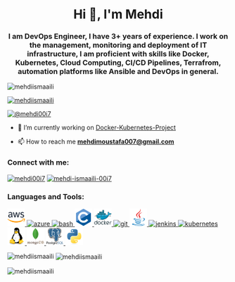 <h1 align="center">Hi 👋, I'm Mehdi</h1>
<h3 align="center">I am DevOps Engineer, I have 3+ years of experience. I work on the management, monitoring and deployment of IT infrastructure, I am proficient with skills like Docker, Kubernetes, Cloud Computing, CI/CD Pipelines, Terrafrom, automation platforms like Ansible and DevOps in general.</h3>

<p align="left"> <img src="https://komarev.com/ghpvc/?username=mehdiismaaili&label=Profile%20views&color=0e75b6&style=flat" alt="mehdiismaaili" /> </p>

<p align="left"> <a href="https://github.com/ryo-ma/github-profile-trophy"><img src="https://github-profile-trophy.vercel.app/?username=mehdiismaaili" alt="mehdiismaaili" /></a> </p>

<p align="left"> <a href="https://twitter.com/@mehdi00i7" target="blank"><img src="https://img.shields.io/twitter/follow/@mehdi00i7?logo=twitter&style=for-the-badge" alt="@mehdi00i7" /></a> </p>

- 🔭 I’m currently working on [Docker-Kubernetes-Project](https://github.com/mehdiismaaili/Docker-Kubernetes-Project)

- 📫 How to reach me **mehdimoustafa007@gmail.com**

<h3 align="left">Connect with me:</h3>
<p align="left">
<a href="https://twitter.com/mehdi00i7" target="blank"><img align="center" src="https://raw.githubusercontent.com/rahuldkjain/github-profile-readme-generator/master/src/images/icons/Social/twitter.svg" alt="mehdi00i7" height="30" width="40" /></a>
<a href="https://linkedin.com/in/mehdi-ismaaili-00i7" target="blank"><img align="center" src="https://raw.githubusercontent.com/rahuldkjain/github-profile-readme-generator/master/src/images/icons/Social/linked-in-alt.svg" alt="mehdi-ismaaili-00i7" height="30" width="40" /></a>
</p>

<h3 align="left">Languages and Tools:</h3>
<p align="left"> <a href="https://aws.amazon.com" target="_blank" rel="noreferrer"> <img src="https://raw.githubusercontent.com/devicons/devicon/master/icons/amazonwebservices/amazonwebservices-original-wordmark.svg" alt="aws" width="40" height="40"/> </a> <a href="https://azure.microsoft.com/en-in/" target="_blank" rel="noreferrer"> <img src="https://www.vectorlogo.zone/logos/microsoft_azure/microsoft_azure-icon.svg" alt="azure" width="40" height="40"/> </a> <a href="https://www.gnu.org/software/bash/" target="_blank" rel="noreferrer"> <img src="https://www.vectorlogo.zone/logos/gnu_bash/gnu_bash-icon.svg" alt="bash" width="40" height="40"/> </a> <a href="https://www.cprogramming.com/" target="_blank" rel="noreferrer"> <img src="https://raw.githubusercontent.com/devicons/devicon/master/icons/c/c-original.svg" alt="c" width="40" height="40"/> </a> <a href="https://www.docker.com/" target="_blank" rel="noreferrer"> <img src="https://raw.githubusercontent.com/devicons/devicon/master/icons/docker/docker-original-wordmark.svg" alt="docker" width="40" height="40"/> </a> <a href="https://git-scm.com/" target="_blank" rel="noreferrer"> <img src="https://www.vectorlogo.zone/logos/git-scm/git-scm-icon.svg" alt="git" width="40" height="40"/> </a> <a href="https://www.java.com" target="_blank" rel="noreferrer"> <img src="https://raw.githubusercontent.com/devicons/devicon/master/icons/java/java-original.svg" alt="java" width="40" height="40"/> </a> <a href="https://www.jenkins.io" target="_blank" rel="noreferrer"> <img src="https://www.vectorlogo.zone/logos/jenkins/jenkins-icon.svg" alt="jenkins" width="40" height="40"/> </a> <a href="https://kubernetes.io" target="_blank" rel="noreferrer"> <img src="https://www.vectorlogo.zone/logos/kubernetes/kubernetes-icon.svg" alt="kubernetes" width="40" height="40"/> </a> <a href="https://www.linux.org/" target="_blank" rel="noreferrer"> <img src="https://raw.githubusercontent.com/devicons/devicon/master/icons/linux/linux-original.svg" alt="linux" width="40" height="40"/> </a> <a href="https://www.mongodb.com/" target="_blank" rel="noreferrer"> <img src="https://raw.githubusercontent.com/devicons/devicon/master/icons/mongodb/mongodb-original-wordmark.svg" alt="mongodb" width="40" height="40"/> </a> <a href="https://www.postgresql.org" target="_blank" rel="noreferrer"> <img src="https://raw.githubusercontent.com/devicons/devicon/master/icons/postgresql/postgresql-original-wordmark.svg" alt="postgresql" width="40" height="40"/> </a> <a href="https://www.python.org" target="_blank" rel="noreferrer"> <img src="https://raw.githubusercontent.com/devicons/devicon/master/icons/python/python-original.svg" alt="python" width="40" height="40"/> </a> </p>

<p><img align="left" src="https://github-readme-stats.vercel.app/api/top-langs?username=mehdiismaaili&show_icons=true&locale=en&layout=compact" alt="mehdiismaaili" /></p>

<p>&nbsp;<img align="center" src="https://github-readme-stats.vercel.app/api?username=mehdiismaaili&show_icons=true&locale=en" alt="mehdiismaaili" /></p>

<p><img align="center" src="https://github-readme-streak-stats.herokuapp.com/?user=mehdiismaaili&" alt="mehdiismaaili" /></p>
